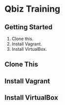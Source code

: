 # Qbiz Training

## Getting Started

1. Clone this.
2. Install Vagrant.
3. Install VirtualBox.

## Clone This

## Install Vagrant

## Install VirtualBox
